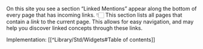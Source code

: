 On this site you see a section “Linked Mentions” appear along the bottom of every page that has incoming links. 👇🏻 This section lists all pages that contain a _link_ to the current page. This allows for easy navigation, and may help you discover linked concepts through these links.

Implementation: [[^Library/Std/Widgets#Table of contents]]
